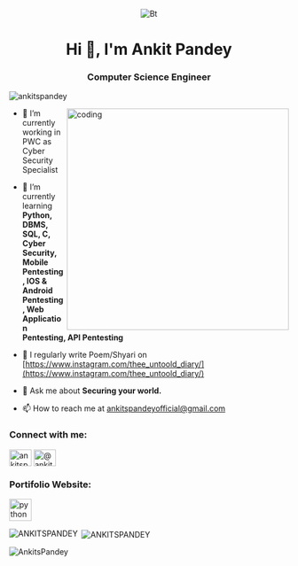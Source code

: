 
<!---
ANKITSPANDEY/ANKITSPANDEY is a ✨ special ✨ repository because its `README.md` (this file) appears on your GitHub profile.
You can click the Preview link to take a look at your changes.
--->
<p align="center"><img src="https://aitsrajampet.ac.in/images/artificial-intelligence.jpg" alt="Bt">

<h1 align="center">Hi 👋, I'm Ankit Pandey</h1>
<h3 align="center">Computer Science Engineer</h3>

<p align="left"> <img src="https://komarev.com/ghpvc/?username=ANKITSPANDEY&label=Profile%20views&color=0e75b6&style=flat&theme=darcula" alt="ankitspandey" /> </p>
<img align="right" alt="coding" width="400" src="https://user-images.githubusercontent.com/55389276/140866485-8fb1c876-9a8f-4d6a-98dc-08c4981eaf70.gif">

- 🔭 I’m currently working in PWC as Cyber Security Specialist

- 🌱 I’m currently learning **Python, DBMS, SQL, C, Cyber Security, Mobile Pentesting, IOS & Android Pentesting, Web Application Pentesting, API Pentesting**

- 📝 I regularly write Poem/Shyari on [https://www.instagram.com/thee_untoold_diary/](https://www.instagram.com/thee_untoold_diary/)

- 💬 Ask me about **Securing your world.**

- 📫 How to reach me at ankitspandeyofficial@gmail.com

<h3 align="left">Connect with me:</h3>
<p align="left">
<a href="https://www.linkedin.com/in/ankit-pandey-9620691a7/" target="_blank"><img align="center" src="https://raw.githubusercontent.com/rahuldkjain/github-profile-readme-generator/master/src/images/icons/Social/linked-in-alt.svg" alt="ankitspandey" height="30" width="40" /></a>
<a href="https://www.instagram.com/ankitspandey07/" target="_blank"><img align="center" src="https://w7.pngwing.com/pngs/462/874/png-transparent-instagram-logo-icon-instagram-icon-text-logo-sticker-thumbnail.png" alt="@ankitspandey07" height="30" width="40" /></a>
</p>

<h3 align="left">Portifolio Website:</h3>
<p align="left"> <a href="https://ankitpandey.pythonanywhere.com/" target="_blank" rel="noreferrer"><img src="https://www.pngitem.com/pimgs/m/548-5486247_portfolio-icon-design-icon-applewar-hd-png-download.png" alt="python" width="40" height="40"/> </a> </p>

<p><img align="left" src="https://github-readme-stats.vercel.app/api/top-langs?username=ANKITSPANDEY&theme=darcula&show_icons=true&locale=en&layout=compact" alt="ANKITSPANDEY" /></p>

<p>&nbsp;<img align="center" src="https://github-readme-stats.vercel.app/api?username=ANKITSPANDEY&theme=darcula&show_icons=true&locale=en" alt="ANKITSPANDEY" /></p>

<p><img align="center" src="https://github-readme-streak-stats.herokuapp.com?user=ANKITSPANDEY&theme=darcula" alt="AnkitsPandey" /></p>

